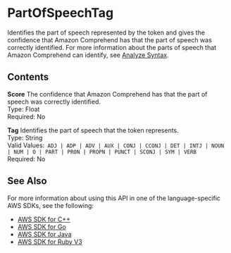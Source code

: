 # PartOfSpeechTag<a name="API_PartOfSpeechTag"></a>

Identifies the part of speech represented by the token and gives the confidence that Amazon Comprehend has that the part of speech was correctly identified\. For more information about the parts of speech that Amazon Comprehend can identify, see [Analyze Syntax](how-syntax.md)\.

## Contents<a name="API_PartOfSpeechTag_Contents"></a>

 **Score**   <a name="comprehend-Type-PartOfSpeechTag-Score"></a>
The confidence that Amazon Comprehend has that the part of speech was correctly identified\.  
Type: Float  
Required: No

 **Tag**   <a name="comprehend-Type-PartOfSpeechTag-Tag"></a>
Identifies the part of speech that the token represents\.  
Type: String  
Valid Values:` ADJ | ADP | ADV | AUX | CONJ | CCONJ | DET | INTJ | NOUN | NUM | O | PART | PRON | PROPN | PUNCT | SCONJ | SYM | VERB`   
Required: No

## See Also<a name="API_PartOfSpeechTag_SeeAlso"></a>

For more information about using this API in one of the language\-specific AWS SDKs, see the following:
+  [AWS SDK for C\+\+](https://docs.aws.amazon.com/goto/SdkForCpp/comprehend-2017-11-27/PartOfSpeechTag) 
+  [AWS SDK for Go](https://docs.aws.amazon.com/goto/SdkForGoV1/comprehend-2017-11-27/PartOfSpeechTag) 
+  [AWS SDK for Java](https://docs.aws.amazon.com/goto/SdkForJava/comprehend-2017-11-27/PartOfSpeechTag) 
+  [AWS SDK for Ruby V3](https://docs.aws.amazon.com/goto/SdkForRubyV3/comprehend-2017-11-27/PartOfSpeechTag) 